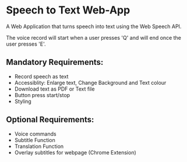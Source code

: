# Speech to Text Web-App
A Web Application that turns speech into text using the Web Speech API.

The voice record will start when a user presses 'Q' and will end once the user presses 'E'.

## Mandatory Requirements:

- Record speech as text
- Accessiblity: Enlarge text, Change Background and Text colour
- Download text as PDF or Text file
- Button press start/stop
- Styling

## Optional Requirements:

- Voice commands
- Subtitle Function
- Translation Function
- Overlay subtitles for webpage (Chrome Extension)
